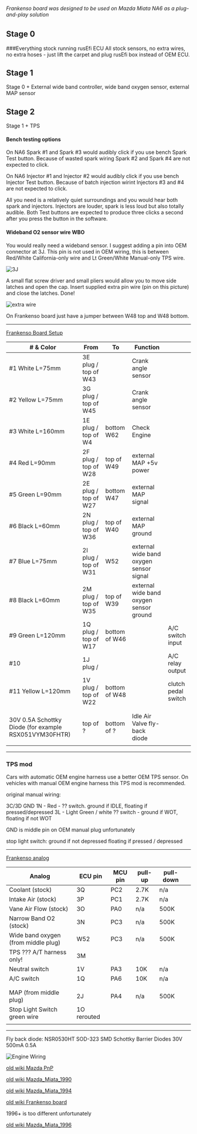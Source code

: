 
###### Frankenso board was designed to be used on Mazda Miata NA6 as a plug-and-play solution

## Stage 0
###Everything stock running rusEfi ECU
All stock sensors, no extra wires, no extra hoses - just lift the carpet and plug rusEfi box instead of OEM ECU.  

## Stage 1
Stage 0 + External wide band controller, wide band oxygen sensor, external MAP sensor

## Stage 2
Stage 1 + TPS 

#### Bench testing options
On NA6 Spark #1 and Spark #3 would audibly click if you use bench Spark Test button.
Because of wasted spark wiring Spark #2 and Spark #4 are not expected to click.

On NA6 Injector #1 and Injector #2 would audibly click if you use bench Injector Test button.
Because of batch injection wirint Injectors #3 and #4 are not expected to click.

All you need is a relatively quiet surroundings and you would hear both spark and injectors. Injectors
are louder, spark is less loud but also totally audible. Both Test buttons are expected to
produce three clicks a second after you press the button in the software.

#### Wideband O2 sensor wire WBO

You would really need a wideband sensor. I suggest adding a pin into OEM connector at 3J. This pin is not used in OEM wiring,
this is between Red/White California-only wire and Lt Green/White Manual-only TPS wire.

![3J](j_pin_for_wbo.jpg)

A small flat screw driver and small pliers would allow you to move side latches and open the cap.
Insert supplied extra pin wire (pin on this picture) and close the latches. Done!

![extra wire](latches_open_J_wbo_added.jpg)
 
On Frankenso board just have a jumper between W48 top and W48 bottom.

-----------------------------------
[Frankenso Board Setup](https://rusefi.com/wiki/index.php?title=Manual:Hardware_Frankenso_board#Default_Pinout)

| # & Color | From | To | Function |   |
|------|------|----|-------|---|
| #1 White L=75mm    | 3E plug / top of W43  |    |    Crank angle sensor   |   |
| #2 Yellow L=75mm   | 3G plug / top of W45  |    |    Crank angle sensor   |   |
| #3 White L=160mm   | 1E plug / top of W4   | bottom W62  |  Check Engine     |   | 
| #4 Red L=90mm      | 2F plug / top of W28  | top of W49 | external MAP +5v power     |   |
| #5 Green L=90mm    | 2E plug / top of W27  | bottom W47 | external MAP signal      |   |
| #6 Black L=60mm    | 2N plug / top of W36  | top of W40 | external MAP ground      |   |
| #7 Blue L=75mm     | 2I plug / top of W31  | W52        | external wide band oxygen sensor signal |
| #8 Black L=60mm    | 2M plug / top of W35  | top of W39 | external wide band oxygen sensor ground      |
| #9 Green L=120mm   | 1Q plug / top of W17  | bottom of W46   |       |  A/C switch input |
| #10     | 1J plug /    |    |       | A/C relay output  |
| #11 Yellow L=120mm | 1V plug / top of W22  | bottom of W48   |       | clutch pedal switch  |
|      |      |    |       |   |
|      |      |    |       |   |
| 30V 0.5A Schottky Diode (for example RSX051VYM30FHTR)     | top of ?    | bottom of ?   | Idle Air Valve fly-back diode      |   |
|      |      |    |       |   |

-----------------------------------


### TPS mod
Cars with automatic OEM engine harness use a better OEM TPS sensor.
On vehicles with manual OEM engine harness this TPS mod is recommended.

original manual wiring:

3C/3D GND
1N - Red - ?? switch. ground if IDLE, floating if pressed/depressed
3L - Light Green / white ?? switch - ground if WOT, floating if not WOT

GND is middle pin on OEM manual plug unfortunately


stop light switch:
ground if not depressed
floating if pressed / depressed

-----------------------------------
[Frankenso analog](https://rusefi.com/wiki/index.php?title=Manual:Hardware_Frankenso_board#Analog_Inputs)

| Analog        | ECU pin |MCU pin |  pull-up | pull-down |   |  
|------|------|----|-------|---|---|
| Coolant (stock)       | 3Q | PC2 |  2.7K | n/a      |   |
| Intake Air (stock)    | 3P | PC1 |  2.7K | n/a      |   |
| Vane Air Flow (stock) | 3O | PA0 |  n/a  | 500K     |   |
| Narrow Band O2 (stock)| 3N | PC3 |  n/a  | 500K  |
| Wide band oxygen (from middle plug) | W52   | PC3   |   n/a    | 500K  |
| TPS ??? A/T harness only!    | 3M     |    |       |   |
| Neutral switch     | 1V     | PA3   | 10K     | n/a  |
| A/C switch     | 1Q     | PA6   | 10K     | n/a  |
|      |      |    |       |   |
|      |      |    |       |   |
| MAP (from middle plug)  | 2J      | PA4   |   n/a    | 500K  |
| Stop Light Switch  green wire   | 1O rerouted     |    |       |   |
|      |      |    |       |   |

-----------------------------------


Fly back diode:
NSR0530HT SOD-323 SMD Schottky Barrier Diodes 30V 500mA 0.5A


![Engine Wiring](../../oem_docs/Mazda/1990_Miata/1990_miata_us.png)

[old wiki Mazda PnP](https://rusefi.com/wiki/index.php?title=Manual:Hardware:Mazda_PnP)

[old wiki Mazda_Miata_1990](https://rusefi.com/wiki/index.php?title=Vehicle:Mazda_Miata_1990)

[old wiki Mazda_Miata_1994](https://rusefi.com/wiki/index.php?title=Vehicle:Mazda_Miata_1994)

[old wiki Frankenso board](https://rusefi.com/wiki/index.php?title=Manual:Hardware_Frankenso_board)

1996+ is too different unfortunately

[old wiki Mazda_Miata_1996](https://rusefi.com/wiki/index.php?title=Vehicle:Mazda_Miata_1996)
